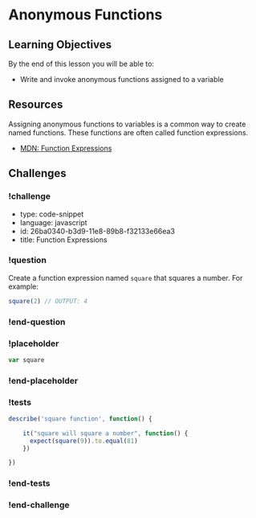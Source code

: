 # Anonymous Functions

## Learning Objectives

By the end of this lesson you will be able to:

* Write and invoke anonymous functions assigned to a variable

## Resources

Assigning anonymous functions to variables is a common way to create named functions.
These functions are often called function expressions.

* [MDN: Function Expressions](https://developer.mozilla.org/en-US/docs/Web/JavaScript/Reference/Operators/function)

## Challenges

### !challenge

* type: code-snippet
* language: javascript
* id: 26ba0340-b3d9-11e8-89b8-f32133e66ea3
* title: Function Expressions

### !question

Create a function expression named `square` that squares a number. For example:

```js
square(2) // OUTPUT: 4
```

### !end-question

### !placeholder

```js
var square
```

### !end-placeholder

### !tests

```js
describe('square function', function() {

    it("square will square a number", function() {
      expect(square(9)).to.equal(81)
    })

})
```

### !end-tests

### !end-challenge
